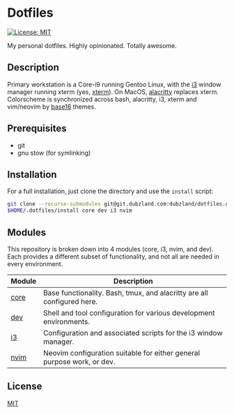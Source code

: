 # Dotfiles
[![License: MIT](https://img.shields.io/badge/License-MIT-yellow.svg)](https://opensource.org/licenses/MIT)

My personal dotfiles.  Highly opinionated.  Totally awesome.

## Description

Primary workstation is a Core-i9 running Gentoo Linux, with the [i3][i3] window
manager running xterm (yes, [xterm][xterm]). On MacOS, [alacritty][alacritty]
replaces xterm.  Colorscheme is synchronized across bash, alacritty, i3, xterm
and vim/neovim by [base16][base16] themes.

## Prerequisites

- git
- gnu stow (for symlinking)

## Installation

For a full installation, just clone the directory and use the `install` script:

```bash
git clone --recurse-submodules git@git.dubzland.com:dubzland/dotfiles.git $HOME/.dotfiles
$HOME/.dotfiles/install core dev i3 nvim 
```

## Modules

This repository is broken down into 4 modules (core, i3, nvim, and dev). Each
provides a different subset of functionality, and not all are needed in every
environment.

| Module                 | Description                                                            |
| ---------------------- | ---------------------------------------------------------------------- |
| [core](core/README.md) | Base functionality. Bash, tmux, and alacritty are all configured here. |
| [dev](dev/README.md)   | Shell and tool configuration for various development environments.     |
| [i3](i3/README.md)     | Configuration and associated scripts for the i3 window manager.        |
| [nvim](nvim/README.md) | Neovim configuration suitable for either general purpose work, or dev. |

## License

[MIT](LICENSE)

[i3]: https://i3wm.org/
[neovim]: https://neovim.io/
[xterm]: https://invisible-island.net/xterm/
[base16]: https://github.com/tinted-theming
[alacritty]: https://alacritty.org/
[alacritty-install]: https://github.com/alacritty/alacritty/blob/master/INSTALL.md#terminfo
